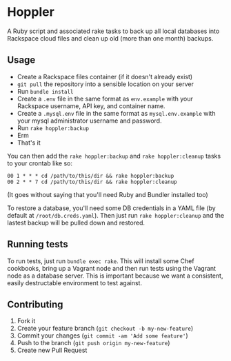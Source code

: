# Hoppler

A Ruby script and associated rake tasks to back up all local databases into Rackspace cloud files and clean up old (more than one month) backups.

## Usage

* Create a Rackspace files container (if it doesn't already exist)
* `git pull` the repository into a sensible location on your server
* Run `bundle install`
* Create a `.env` file in the same format as `env.example` with your Rackspace username, API key, and container name.
* Create a `.mysql.env` file in the same format as `mysql.env.example` with your mysql administrator username and password.
* Run `rake hoppler:backup`
* Erm
* That's it

You can then add the `rake hoppler:backup` and `rake hoppler:cleanup` tasks to your crontab like so:

    00 1 * * * cd /path/to/this/dir && rake hoppler:backup
    00 2 * * 7 cd /path/to/this/dir && rake hoppler:cleanup

(It goes without saying that you'll need Ruby and Bundler installed too)

To restore a database, you'll need some DB credentials in a YAML file (by default at `/root/db.creds.yaml`). Then just run `rake hoppler:cleanup` and the lastest backup will be pulled down and restored.

## Running tests

To run tests, just run `bundle exec rake`. This will install some Chef cookbooks, bring up a Vagrant node and then run tests using the Vagrant node as a database server. This is important because we want a consistent, easily destructable environment to test against.

## Contributing

1. Fork it
2. Create your feature branch (`git checkout -b my-new-feature`)
3. Commit your changes (`git commit -am 'Add some feature'`)
4. Push to the branch (`git push origin my-new-feature`)
5. Create new Pull Request
